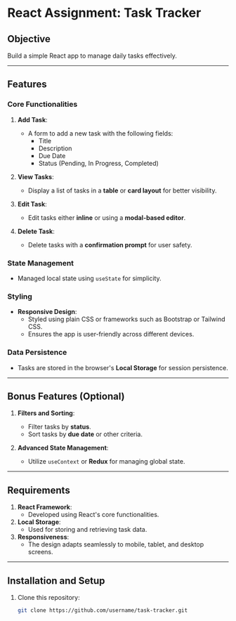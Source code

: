 # React Assignment: Task Tracker

## Objective
Build a simple React app to manage daily tasks effectively.

---

## Features
### Core Functionalities
1. **Add Task**:  
   - A form to add a new task with the following fields:
     - Title
     - Description
     - Due Date
     - Status (Pending, In Progress, Completed)

2. **View Tasks**:  
   - Display a list of tasks in a **table** or **card layout** for better visibility.

3. **Edit Task**:  
   - Edit tasks either **inline** or using a **modal-based editor**.

4. **Delete Task**:  
   - Delete tasks with a **confirmation prompt** for user safety.

### State Management
- Managed local state using `useState` for simplicity.

### Styling
- **Responsive Design**:
  - Styled using plain CSS or frameworks such as Bootstrap or Tailwind CSS.
  - Ensures the app is user-friendly across different devices.

### Data Persistence
- Tasks are stored in the browser's **Local Storage** for session persistence.

---

## Bonus Features (Optional)
1. **Filters and Sorting**:
   - Filter tasks by **status**.
   - Sort tasks by **due date** or other criteria.

2. **Advanced State Management**:
   - Utilize `useContext` or **Redux** for managing global state.

---

## Requirements
1. **React Framework**:
   - Developed using React's core functionalities.
2. **Local Storage**:
   - Used for storing and retrieving task data.
3. **Responsiveness**:
   - The design adapts seamlessly to mobile, tablet, and desktop screens.

---

## Installation and Setup
1. Clone this repository:
   ```bash
   git clone https://github.com/username/task-tracker.git
